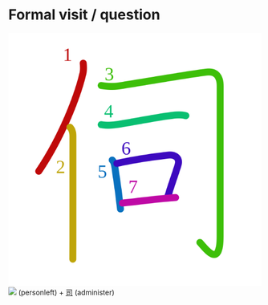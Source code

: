 # Formal visit / question
![伺](../kanji-colorize/4f3a.svg)
![](http://www.kanjidamage.com/assets/radsmall/man-d0fa8d3e87b0dcd06a7777a6693f057bfe7d041f88edfa20c6663c61cf324435.jpg) (personleft) + [司](Kanji/kanji-dict/司.md) (administer)